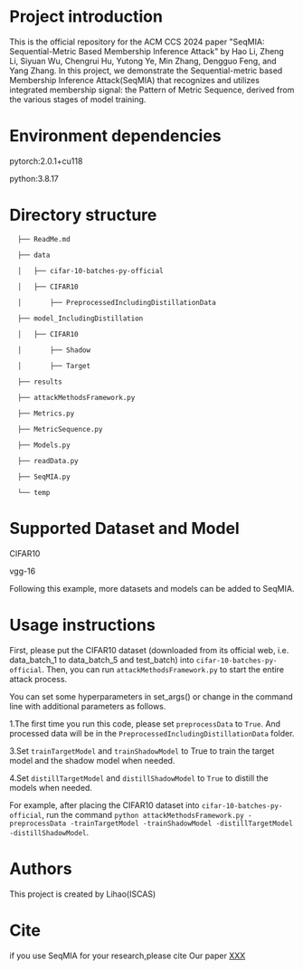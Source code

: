 # Project introduction

  This is the official repository for the ACM CCS 2024 paper "SeqMIA: Sequential-Metric Based Membership Inference Attack" 
  by Hao Li, Zheng Li, Siyuan Wu, Chengrui Hu, Yutong Ye, Min Zhang, Dengguo Feng, and Yang Zhang.
  In this project, we demonstrate the Sequential-metric based Membership Inference Attack(SeqMIA) that recognizes and utilizes 
  integrated membership signal: the Pattern of Metric Sequence, derived from the various stages of model training.

# Environment dependencies

  pytorch:2.0.1+cu118
  
  python:3.8.17

# Directory structure

```
  ├── ReadMe.md
  
  ├── data
  
  │   ├── cifar-10-batches-py-official
  
  │   ├── CIFAR10
  
  │       ├── PreprocessedIncludingDistillationData
  
  ├── model_IncludingDistillation
  
  │   ├── CIFAR10
  
  │       ├── Shadow
  
  │       ├── Target
  
  ├── results
  
  ├── attackMethodsFramework.py
  
  ├── Metrics.py
  
  ├── MetricSequence.py
  
  ├── Models.py
  
  ├── readData.py
  
  ├── SeqMIA.py
  
  └── temp
```
  
# Supported Dataset and Model

  CIFAR10
  
  vgg-16
  
  Following this example, more datasets and models can be added to SeqMIA.
  
# Usage instructions

  First, please put the CIFAR10 dataset (downloaded from its official web, i.e. data_batch_1 to data_batch_5 and test_batch) into `cifar-10-batches-py-official`. Then, you can run `attackMethodsFramework.py` to start the entire attack process.

  You can set some hyperparameters in set_args() or change in the command line with additional parameters as follows.
  
  1.The first time you run this code, please set `preprocessData` to `True`. And processed data will be in the `PreprocessedIncludingDistillationData` folder.
  
  3.Set `trainTargetModel` and `trainShadowModel` to True to train the target model and the shadow model when needed.
  
  4.Set `distillTargetModel` and `distillShadowModel` to `True` to distill the models when needed.

  For example, after placing the CIFAR10 dataset into `cifar-10-batches-py-official`, run the command `python attackMethodsFramework.py -preprocessData -trainTargetModel -trainShadowModel -distillTargetModel -distillShadowModel`.
  
# Authors

  This project is created by Lihao(ISCAS)

# Cite

  if you use SeqMIA for your research,please cite Our paper [XXX](https://www.XXX.com)
